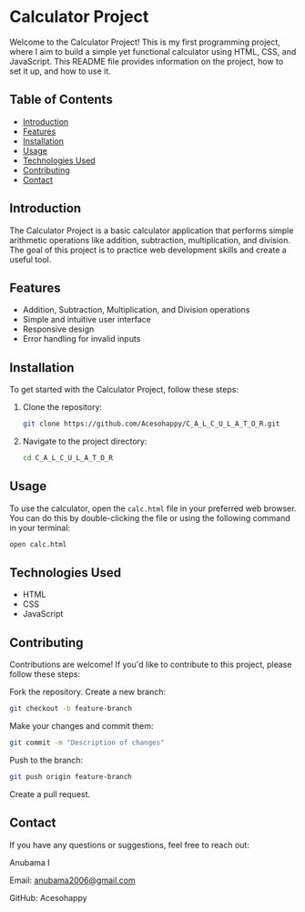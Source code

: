 # Calculator Project

Welcome to the Calculator Project! This is my first programming project, where I aim to build a simple yet functional calculator using HTML, CSS, and JavaScript. This README file provides information on the project, how to set it up, and how to use it.

## Table of Contents

- [Introduction](#introduction)
- [Features](#features)
- [Installation](#installation)
- [Usage](#usage)
- [Technologies Used](#technologies-used)
- [Contributing](#contributing)
- [Contact](#contact)

## Introduction

The Calculator Project is a basic calculator application that performs simple arithmetic operations like addition, subtraction, multiplication, and division. The goal of this project is to practice web development skills and create a useful tool.

## Features

- Addition, Subtraction, Multiplication, and Division operations
- Simple and intuitive user interface
- Responsive design
- Error handling for invalid inputs

## Installation

To get started with the Calculator Project, follow these steps:

1. Clone the repository:
   ```bash
   git clone https://github.com/Acesohappy/C_A_L_C_U_L_A_T_O_R.git
   ```
2. Navigate to the project directory:
   ```bash
   cd C_A_L_C_U_L_A_T_O_R
   ```

## Usage

To use the calculator, open the `calc.html` file in your preferred web browser. You can do this by double-clicking the file or using the following command in your terminal:

```bash
open calc.html
```
## Technologies Used
- HTML
- CSS
- JavaScript
## Contributing
Contributions are welcome! If you'd like to contribute to this project, please follow these steps:

Fork the repository.
Create a new branch:
```bash
git checkout -b feature-branch
```
Make your changes and commit them:
```bash
git commit -m "Description of changes"
```
Push to the branch:
```bash
git push origin feature-branch
```
Create a pull request.

## Contact
If you have any questions or suggestions, feel free to reach out:

Anubama I
 
Email: anubama2006@gmail.com

GitHub: Acesohappy
